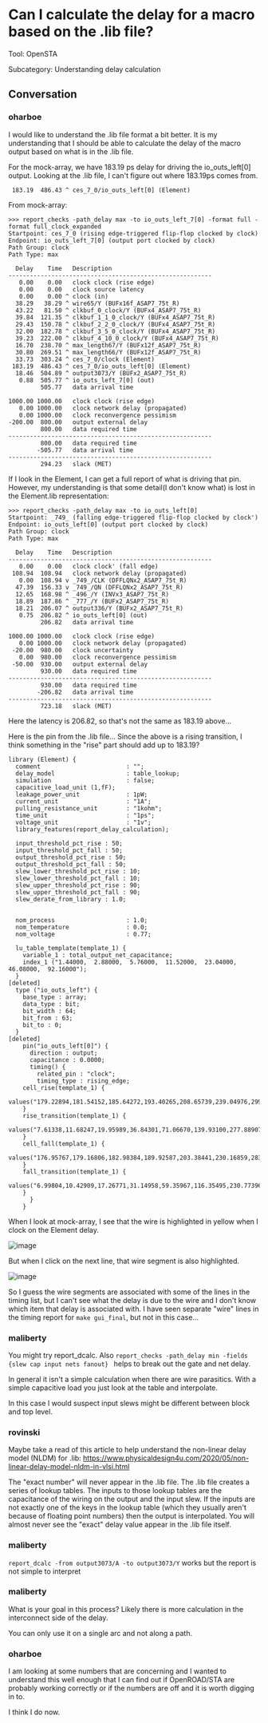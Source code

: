# Can I calculate the delay for a macro based on the .lib file?

Tool: OpenSTA

Subcategory: Understanding delay calculation

## Conversation

### oharboe
I would like to understand the .lib file format a bit better. It is my understanding that I should be able to calculate the delay of the macro output based on what is in the .lib file.

For the mock-array, we have 183.19 ps delay for driving the io_outs_left[0] output. Looking at the .lib file, I can't figure out where 183.19ps comes from.

```
 183.19  486.43 ^ ces_7_0/io_outs_left[0] (Element)
```

From mock-array:

```
>>> report_checks -path_delay max -to io_outs_left_7[0] -format full -format full_clock_expanded
Startpoint: ces_7_0 (rising edge-triggered flip-flop clocked by clock)
Endpoint: io_outs_left_7[0] (output port clocked by clock)
Path Group: clock
Path Type: max

  Delay    Time   Description
---------------------------------------------------------
   0.00    0.00   clock clock (rise edge)
   0.00    0.00   clock source latency
   0.00    0.00 ^ clock (in)
  38.29   38.29 ^ wire65/Y (BUFx16f_ASAP7_75t_R)
  43.22   81.50 ^ clkbuf_0_clock/Y (BUFx4_ASAP7_75t_R)
  39.84  121.35 ^ clkbuf_1_1_0_clock/Y (BUFx4_ASAP7_75t_R)
  29.43  150.78 ^ clkbuf_2_2_0_clock/Y (BUFx4_ASAP7_75t_R)
  32.00  182.78 ^ clkbuf_3_5_0_clock/Y (BUFx4_ASAP7_75t_R)
  39.23  222.00 ^ clkbuf_4_10_0_clock/Y (BUFx4_ASAP7_75t_R)
  16.70  238.70 ^ max_length67/Y (BUFx12f_ASAP7_75t_R)
  30.80  269.51 ^ max_length66/Y (BUFx12f_ASAP7_75t_R)
  33.73  303.24 ^ ces_7_0/clock (Element)
 183.19  486.43 ^ ces_7_0/io_outs_left[0] (Element)
  18.46  504.89 ^ output3073/Y (BUFx2_ASAP7_75t_R)
   0.88  505.77 ^ io_outs_left_7[0] (out)
         505.77   data arrival time

1000.00 1000.00   clock clock (rise edge)
   0.00 1000.00   clock network delay (propagated)
   0.00 1000.00   clock reconvergence pessimism
-200.00  800.00   output external delay
         800.00   data required time
---------------------------------------------------------
         800.00   data required time
        -505.77   data arrival time
---------------------------------------------------------
         294.23   slack (MET)
```

If I look in the Element, I can get a full report of what is driving that pin. However, my understanding is that some detail(I don't know what) is lost in the Element.lib representation:

```
>>> report_checks -path_delay max -to io_outs_left[0]
Startpoint: _749_ (falling edge-triggered flip-flop clocked by clock')
Endpoint: io_outs_left[0] (output port clocked by clock)
Path Group: clock
Path Type: max

  Delay    Time   Description
---------------------------------------------------------
   0.00    0.00   clock clock' (fall edge)
 108.94  108.94   clock network delay (propagated)
   0.00  108.94 v _749_/CLK (DFFLQNx2_ASAP7_75t_R)
  47.39  156.33 v _749_/QN (DFFLQNx2_ASAP7_75t_R)
  12.65  168.98 ^ _496_/Y (INVx3_ASAP7_75t_R)
  18.89  187.86 ^ _777_/Y (BUFx2_ASAP7_75t_R)
  18.21  206.07 ^ output336/Y (BUFx2_ASAP7_75t_R)
   0.75  206.82 ^ io_outs_left[0] (out)
         206.82   data arrival time

1000.00 1000.00   clock clock (rise edge)
   0.00 1000.00   clock network delay (propagated)
 -20.00  980.00   clock uncertainty
   0.00  980.00   clock reconvergence pessimism
 -50.00  930.00   output external delay
         930.00   data required time
---------------------------------------------------------
         930.00   data required time
        -206.82   data arrival time
---------------------------------------------------------
         723.18   slack (MET)
```

Here the latency is 206.82, so that's not the same as 183.19 above...


Here is the pin from the .lib file... Since the above is a rising transition, I think something in the "rise" part should add up to 183.19?

```
library (Element) {
  comment                        : "";
  delay_model                    : table_lookup;
  simulation                     : false;
  capacitive_load_unit (1,fF);
  leakage_power_unit             : 1pW;
  current_unit                   : "1A";
  pulling_resistance_unit        : "1kohm";
  time_unit                      : "1ps";
  voltage_unit                   : "1v";
  library_features(report_delay_calculation);

  input_threshold_pct_rise : 50;
  input_threshold_pct_fall : 50;
  output_threshold_pct_rise : 50;
  output_threshold_pct_fall : 50;
  slew_lower_threshold_pct_rise : 10;
  slew_lower_threshold_pct_fall : 10;
  slew_upper_threshold_pct_rise : 90;
  slew_upper_threshold_pct_fall : 90;
  slew_derate_from_library : 1.0;


  nom_process                    : 1.0;
  nom_temperature                : 0.0;
  nom_voltage                    : 0.77;

  lu_table_template(template_1) {
    variable_1 : total_output_net_capacitance;
    index_1 ("1.44000,  2.88000,  5.76000,  11.52000,  23.04000,  46.08000,  92.16000");
  }
[deleted]
  type ("io_outs_left") {
    base_type : array;
    data_type : bit;
    bit_width : 64;
    bit_from : 63;
    bit_to : 0;
  }
[deleted]
    pin("io_outs_left[0]") {
      direction : output;
      capacitance : 0.0000;
      timing() {
        related_pin : "clock";
        timing_type : rising_edge;
	cell_rise(template_1) {
          values("179.22894,181.54152,185.64272,193.40265,208.65739,239.04976,299.74982");
	}
	rise_transition(template_1) {
          values("7.61338,11.68247,19.95989,36.84301,71.06670,139.93100,277.88907");
	}
	cell_fall(template_1) {
          values("176.95767,179.16806,182.98384,189.92587,203.38441,230.16859,283.65878");
	}
	fall_transition(template_1) {
          values("6.99804,10.42909,17.26771,31.14958,59.35967,116.35495,230.77396");
	}
      }
    }
```

When I look at mock-array, I see that the wire is highlighted in yellow when I clock on the Element delay.

![image](https://github.com/The-OpenROAD-Project/OpenROAD/assets/2798822/092fe3d1-a379-4937-b6b3-408fa28d3000)

But when I click on the next line, that wire segment is also highlighted.

![image](https://github.com/The-OpenROAD-Project/OpenROAD/assets/2798822/5c812814-acfc-4093-9238-6ef7af09c91b)


So I guess the wire segments are associated with some of the lines in the timing list, but I can't see what the delay is due to the wire and I don't know which item that delay is associated with. I have seen separate "wire" lines in the timing report for `make gui_final`, but not in this case...



### maliberty
You might try report_dcalc.  Also ```report_checks -path_delay min -fields {slew cap input nets fanout} ``` helps to break out the gate and net delay.

In general it isn't a simple calculation when there are wire parasitics.  With a simple capacitive load you just look at the table and interpolate.

In this case I would suspect input slews might be different between block and top level.

### rovinski
Maybe take a read of this article to help understand the non-linear delay model (NLDM) for .lib:
https://www.physicaldesign4u.com/2020/05/non-linear-delay-model-nldm-in-vlsi.html

The "exact number" will never appear in the .lib file. The .lib file creates a series of lookup tables. The inputs to those lookup tables are the capacitance of the wiring on the output and the input slew. If the inputs are not exactly one of the keys in the lookup table (which they usually aren't because of floating point numbers) then the output is interpolated. You will almost never see the "exact" delay value appear in the .lib file itself.

### maliberty
```report_dcalc -from output3073/A -to output3073/Y```
works but the report is not simple to interpret 

### maliberty
What is your goal in this process?  Likely there is more calculation in the interconnect side of the delay.

You can only use it on a single arc and not along a path.

### oharboe
I am looking at some numbers that are concerning and I wanted to understand this well enough that I can find out if OpenROAD/STA are probably working correctly or if the numbers are off and it is worth digging in to.

I think I do now.

